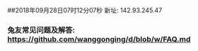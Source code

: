 ##2018年09月28日07时12分07秒 新址: 142.93.245.47
### 兔友常见问题及解答: https://github.com/wanggonging/d/blob/w/FAQ.md
